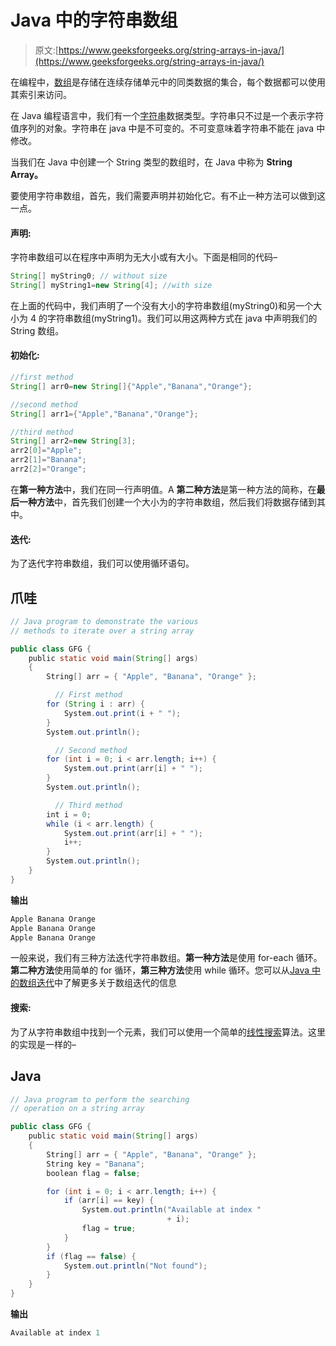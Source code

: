 # Java 中的字符串数组

> 原文:[https://www.geeksforgeeks.org/string-arrays-in-java/](https://www.geeksforgeeks.org/string-arrays-in-java/)

在编程中，[数组](https://www.geeksforgeeks.org/array-data-structure/)是存储在连续存储单元中的同类数据的集合，每个数据都可以使用其索引来访问。

在 Java 编程语言中，我们有一个[字符串](https://www.geeksforgeeks.org/string-class-in-java/)数据类型。字符串只不过是一个表示字符值序列的对象。字符串在 java 中是不可变的。不可变意味着字符串不能在 java 中修改。

当我们在 Java 中创建一个 String 类型的数组时，在 Java 中称为 **String Array。**

要使用字符串数组，首先，我们需要声明并初始化它。有不止一种方法可以做到这一点。

#### 声明:

字符串数组可以在程序中声明为无大小或有大小。下面是相同的代码–

```java
String[] myString0; // without size
String[] myString1=new String[4]; //with size
```

在上面的代码中，我们声明了一个没有大小的字符串数组(myString0)和另一个大小为 4 的字符串数组(myString1)。我们可以用这两种方式在 java 中声明我们的 String 数组。

#### 初始化:

```java
//first method
String[] arr0=new String[]{"Apple","Banana","Orange"};

//second method
String[] arr1={"Apple","Banana","Orange"};

//third method
String[] arr2=new String[3];
arr2[0]="Apple";
arr2[1]="Banana";
arr2[2]="Orange";
```

在**第一种方法**中，我们在同一行声明值。A **第二种方法**是第一种方法的简称，在**最后一种方法**中，首先我们创建一个大小为的字符串数组，然后我们将数据存储到其中。

#### 迭代:

为了迭代字符串数组，我们可以使用循环语句。

## 爪哇

```java
// Java program to demonstrate the various
// methods to iterate over a string array 

public class GFG {
    public static void main(String[] args)
    {
        String[] arr = { "Apple", "Banana", "Orange" };

          // First method
        for (String i : arr) {
            System.out.print(i + " ");
        }
        System.out.println();

          // Second method
        for (int i = 0; i < arr.length; i++) {
            System.out.print(arr[i] + " ");
        }
        System.out.println();

          // Third method
        int i = 0;
        while (i < arr.length) {
            System.out.print(arr[i] + " ");
            i++;
        }
        System.out.println();
    }
}
```

**输出**

```java
Apple Banana Orange 
Apple Banana Orange 
Apple Banana Orange 
```

一般来说，我们有三种方法迭代字符串数组。**第一种方法**是使用 for-each 循环。**第二种方法**使用简单的 for 循环，**第三种方法**使用 while 循环。您可以从[Java 中的数组迭代](https://www.geeksforgeeks.org/iterating-arrays-java/)中了解更多关于数组迭代的信息

#### 搜索:

为了从字符串数组中找到一个元素，我们可以使用一个简单的[线性搜索](https://www.geeksforgeeks.org/linear-search/)算法。这里的实现是一样的–

## Java

```java
// Java program to perform the searching
// operation on a string array

public class GFG {
    public static void main(String[] args)
    {
        String[] arr = { "Apple", "Banana", "Orange" };
        String key = "Banana";
        boolean flag = false;

        for (int i = 0; i < arr.length; i++) {
            if (arr[i] == key) {
                System.out.println("Available at index "
                                   + i);
                flag = true;
            }
        }
        if (flag == false) {
            System.out.println("Not found");
        }
    }
}
```

**输出**

```java
Available at index 1
```
